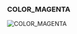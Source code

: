 ### COLOR_MAGENTA


![COLOR_MAGENTA](https://user-images.githubusercontent.com/116869307/214146209-4dedd942-ff4e-489e-90a6-60f01f3c6617.png)


















